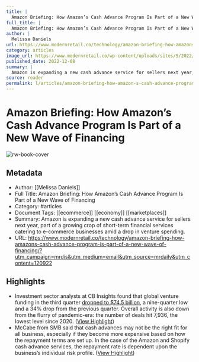 ```yaml
---
title: |
  Amazon Briefing: How Amazon’s Cash Advance Program Is Part of a New Wave of Financing
full_title: |
  Amazon Briefing: How Amazon’s Cash Advance Program Is Part of a New Wave of Financing
author: |
  Melissa Daniels
url: https://www.modernretail.co/technology/amazon-briefing-how-amazons-cash-advance-program-is-part-of-a-new-wave-of-financing/?utm_campaign=mrdis&utm_medium=email&utm_source=mrdaily&utm_content=120922
category: articles
image_url: https://www.modernretail.co/wp-content/uploads/sites/5/2022/08/amazon_briefing.jpg
published_date: 2022-12-08
summary: |
  Amazon is expanding a new cash advance service for sellers next year, part of a growing crop of short-term financial services catering to e-commerce businesses amid a drop in venture spending.
source: reader
permalink: l/articles/amazon-briefing-how-amazon-s-cash-advance-program-is-part-of-a-new-wave-of-financing
---
```

# Amazon Briefing: How Amazon’s Cash Advance Program Is Part of a New Wave of Financing

![rw-book-cover](https://www.modernretail.co/wp-content/uploads/sites/5/2022/08/amazon_briefing.jpg)

## Metadata
- Author: [[Melissa Daniels]]
- Full Title: Amazon Briefing: How Amazon’s Cash Advance Program Is Part of a New Wave of Financing
- Category: #articles
- Document Tags: [[ecommerce]] [[economy]] [[marketplaces]] 
- Summary: Amazon is expanding a new cash advance service for sellers next year, part of a growing crop of short-term financial services catering to e-commerce businesses amid a drop in venture spending.
- URL: https://www.modernretail.co/technology/amazon-briefing-how-amazons-cash-advance-program-is-part-of-a-new-wave-of-financing/?utm_campaign=mrdis&utm_medium=email&utm_source=mrdaily&utm_content=120922

## Highlights
- Investment sector analysts at CB Insights found that global venture funding in the third quarter [dropped to $74.5 billion](https://www.cbinsights.com/reports/CB-Insights_Venture-Report-Q3-2022.pdf), a nine-quarter low and a 34% drop from the previous quarter. Overall activity is also down from the flurry of pandemic-era: the number of deals hit 7,936, the lowest level since 2020. ([View Highlight](https://read.readwise.io/read/01gm2zxqe665xs3qj3ctk4btcv))
- McCabe from SMB said that cash advances may not be the right fit for all business, especially if they become more expensive based on how the repayment terms are set up. In the case of the Amazon and Shopify cash advance services, the repayment rate is dependent upon the business’s individual risk profile. ([View Highlight](https://read.readwise.io/read/01gm301qe5mc7ytb3s153acxj2))


